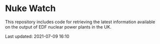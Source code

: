 # Nuke Watch

This repository includes code for retrieving the latest information available on the output of EDF nuclear power plants in the UK.

Last updated: 2021-07-09 16:10